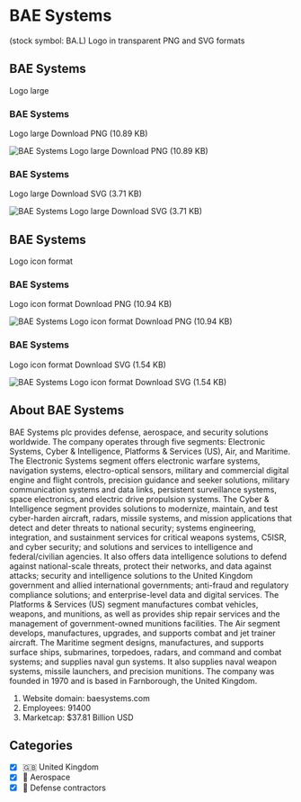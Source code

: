 # BAE Systems
 (stock symbol: BA.L) Logo in transparent PNG and SVG formats

## BAE Systems
 Logo large

### BAE Systems
 Logo large Download PNG (10.89 KB)

![BAE Systems
 Logo large Download PNG (10.89 KB)](/img/orig/BA.L_BIG-7c0b00e2.png)

### BAE Systems
 Logo large Download SVG (3.71 KB)

![BAE Systems
 Logo large Download SVG (3.71 KB)](/img/orig/BA.L_BIG-a1ef4997.svg)

## BAE Systems
 Logo icon format

### BAE Systems
 Logo icon format Download PNG (10.94 KB)

![BAE Systems
 Logo icon format Download PNG (10.94 KB)](/img/orig/BA.L-af80160a.png)

### BAE Systems
 Logo icon format Download SVG (1.54 KB)

![BAE Systems
 Logo icon format Download SVG (1.54 KB)](/img/orig/BA.L-a8c0f5ff.svg)

## About BAE Systems


BAE Systems plc provides defense, aerospace, and security solutions worldwide. The company operates through five segments: Electronic Systems, Cyber & Intelligence, Platforms & Services (US), Air, and Maritime. The Electronic Systems segment offers electronic warfare systems, navigation systems, electro-optical sensors, military and commercial digital engine and flight controls, precision guidance and seeker solutions, military communication systems and data links, persistent surveillance systems, space electronics, and electric drive propulsion systems. The Cyber & Intelligence segment provides solutions to modernize, maintain, and test cyber-harden aircraft, radars, missile systems, and mission applications that detect and deter threats to national security; systems engineering, integration, and sustainment services for critical weapons systems, C5ISR, and cyber security; and solutions and services to intelligence and federal/civilian agencies. It also offers data intelligence solutions to defend against national-scale threats, protect their networks, and data against attacks; security and intelligence solutions to the United Kingdom government and allied international governments; anti-fraud and regulatory compliance solutions; and enterprise-level data and digital services. The Platforms & Services (US) segment manufactures combat vehicles, weapons, and munitions, as well as provides ship repair services and the management of government-owned munitions facilities. The Air segment develops, manufactures, upgrades, and supports combat and jet trainer aircraft. The Maritime segment designs, manufactures, and supports surface ships, submarines, torpedoes, radars, and command and combat systems; and supplies naval gun systems. It also supplies naval weapon systems, missile launchers, and precision munitions. The company was founded in 1970 and is based in Farnborough, the United Kingdom.

1. Website domain: baesystems.com
2. Employees: 91400
3. Marketcap: $37.81 Billion USD


## Categories
- [x] 🇬🇧 United Kingdom
- [x] 🚀 Aerospace
- [x] 🔫 Defense contractors
